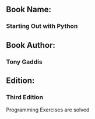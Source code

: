## Book Name: 
### Starting Out with Python
## Book Author: 
### Tony Gaddis
## Edition:
### Third Edition
Programming Exercises are solved

